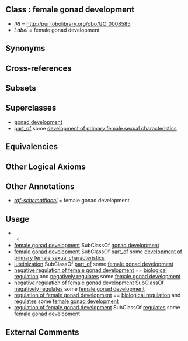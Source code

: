 
## Class : female gonad development

 * *IRI* = http://purl.obolibrary.org/obo/GO_0008585
 * *Label* = female gonad development

## Synonyms


## Cross-references


## Subsets


## Superclasses

 * [gonad development](../../GO/06/GO_0008406.md)
 * [part_of](../../BFO/50/BFO_0000050.md) some [development of primary female sexual characteristics](../../GO/45/GO_0046545.md)

## Equivalencies


## Other Logical Axioms


## Other Annotations

 * *[rdf-schema#label](../../el/rdf-schema#label.md)* = female gonad development

## Usage

 * -
 * [female gonad development](../../GO/85/GO_0008585.md) SubClassOf [gonad development](../../GO/06/GO_0008406.md)
 * [female gonad development](../../GO/85/GO_0008585.md) SubClassOf [part_of](../../BFO/50/BFO_0000050.md) some [development of primary female sexual characteristics](../../GO/45/GO_0046545.md)
 * [luteinization](../../GO/53/GO_0001553.md) SubClassOf [part_of](../../BFO/50/BFO_0000050.md) some [female gonad development](../../GO/85/GO_0008585.md)
 * [negative regulation of female gonad development](../../GO/95/GO_2000195.md) == [biological regulation](../../GO/07/GO_0065007.md) and [negatively regulates](../../RO/12/RO_0002212.md) some [female gonad development](../../GO/85/GO_0008585.md)
 * [negative regulation of female gonad development](../../GO/95/GO_2000195.md) SubClassOf [negatively regulates](../../RO/12/RO_0002212.md) some [female gonad development](../../GO/85/GO_0008585.md)
 * [regulation of female gonad development](../../GO/94/GO_2000194.md) == [biological regulation](../../GO/07/GO_0065007.md) and [regulates](../../RO/11/RO_0002211.md) some [female gonad development](../../GO/85/GO_0008585.md)
 * [regulation of female gonad development](../../GO/94/GO_2000194.md) SubClassOf [regulates](../../RO/11/RO_0002211.md) some [female gonad development](../../GO/85/GO_0008585.md)

## External Comments

